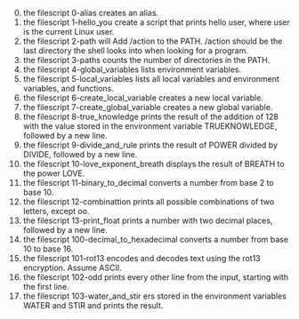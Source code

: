 0. the filescript 0-alias creates an alias.
1. the filescript 1-hello_you create a script that prints hello user, where user is the current Linux user.
2. the filescript 2-path will Add /action to the PATH. /action should be the last directory the shell looks into when looking for a program.
3. the filescript 3-paths counts the number of directories in the PATH.
4. the filescript 4-global_variables lists environment variables.
5. the filescript 5-local_variables lists all local variables and environment variables, and functions.
6. the filescript 6-create_local_variable creates a new local variable.
7. the filescript 7-create_global_variable creates a new global variable.
8. the filescript 8-true_knowledge prints the result of the addition of 128 with the value stored in the environment variable TRUEKNOWLEDGE, followed by a new line.
9. the filescript 9-divide_and_rule  prints the result of POWER divided by DIVIDE, followed by a new line.
10. the filescript 10-love_exponent_breath displays the result of BREATH to the power LOVE.
11. the filescript 11-binary_to_decimal converts a number from base 2 to base 10.
12. the filescript 12-combinattion prints all possible combinations of two letters, except oo.
13. the filescript 13-print_float prints a number with two decimal places, followed by a new line.
14. the filescript 100-decimal_to_hexadecimal converts a number from base 10 to base 16.
15. the filescript 101-rot13 encodes and decodes text using the rot13 encryption. Assume ASCII.
16. the filescript 102-odd prints every other line from the input, starting with the first line.
17. the filescript 103-water_and_stir ers stored in the environment variables WATER and STIR and prints the result.

